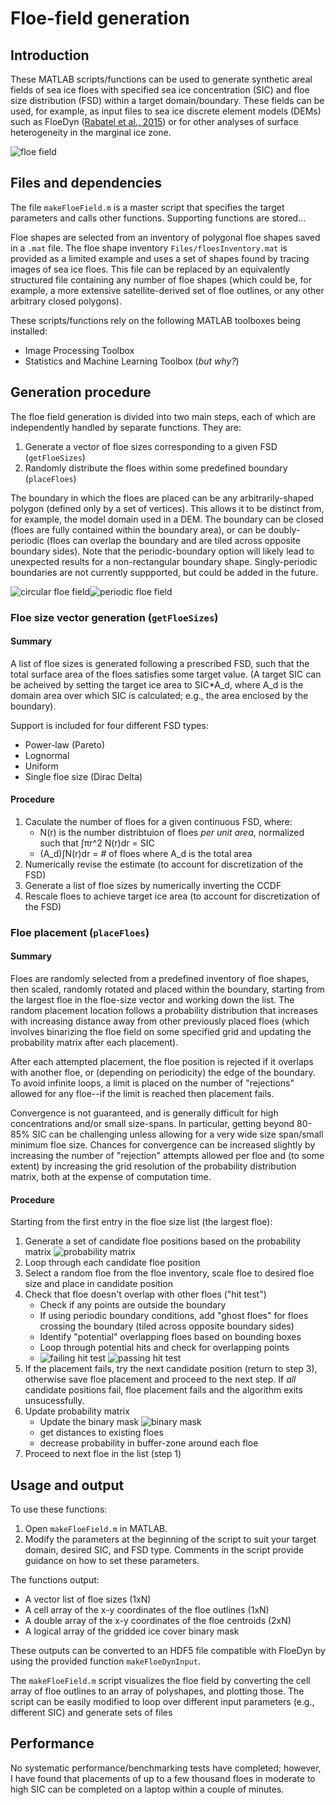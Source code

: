 # Floe-field generation

## Introduction

These MATLAB scripts/functions can be used to generate synthetic areal fields of sea ice floes with specified sea ice concentration (SIC) and floe size distribution (FSD) within a target domain/boundary.
These fields can be used, for example, as input files to sea ice discrete element models (DEMs) such as FloeDyn ([Rabatel et al., 2015]()) or for other analyses of surface heterogeneity in the marginal ice zone.

![floe field](/Figures/floeField.png)


## Files and dependencies

The file `makeFloeField.m` is a master script that specifies the target parameters and calls other functions.
Supporting functions are stored...

Floe shapes are selected from an inventory of polygonal floe shapes saved in a `.mat` file. 
The floe shape inventory `Files/floesInventory.mat` is provided as a limited example and uses a set of shapes found by tracing images of sea ice floes. 
This file can be replaced by an equivalently structured file containing any number of floe shapes (which could be, for example, a more extensive satellite-derived set of floe outlines, or any other arbitrary closed polygons).

These scripts/functions rely on the following MATLAB toolboxes being installed:

* Image Processing Toolbox
* Statistics and Machine Learning Toolbox (*but why?*)


## Generation procedure

The floe field generation is divided into two main steps, each of which are independently handled by separate functions.
They are:

1. Generate a vector of floe sizes corresponding to a given FSD (`getFloeSizes`)
2. Randomly distribute the floes within some predefined boundary (`placeFloes`)

The boundary in which the floes are placed can be any arbitrarily-shaped polygon (defined only by a set of vertices).
This allows it to be distinct from, for example, the model domain used in a DEM.
The boundary can be closed (floes are fully contained within the boundary area), or can be doubly-periodic (floes can overlap the boundary and are tiled across opposite boundary sides).
Note that the periodic-boundary option will likely lead to unexpected results for a non-rectangular boundary shape.
Singly-periodic boundaries are not currently suppported, but could be added in the future. 

![circular floe field](/Figures/floeField_circular.png)![periodic floe field](/Figures/floeField_periodic.png)


### Floe size vector generation (`getFloeSizes`)

#### Summary 

A list of floe sizes is generated following a prescribed FSD, such that the total surface area of the floes satisfies some target value.
(A target SIC can be acheived by setting the target ice area to SIC\*A_d, where A_d is the domain area over which SIC is calculated; e.g., the area enclosed by the boundary). 

Support is included for four different FSD types:

* Power-law (Pareto)
* Lognormal
* Uniform
* Single floe size (Dirac Delta)

#### Procedure

1. Caculate the number of floes for a given continuous FSD, where:
	* N(r) is the number distribtuion of floes *per unit area*, normalized such that ∫πr^2 N(r)dr = SIC
	* (A_d)∫N(r)dr = # of floes where A_d is the total area
2. Numerically revise the estimate (to account for discretization of the FSD)
3. Generate a list of floe sizes by numerically inverting the CCDF
4. Rescale floes to achieve target ice area (to account for discretization of the FSD)

### Floe placement (`placeFloes`)

#### Summary 

Floes are randomly selected from a predefined inventory of floe shapes, then scaled, randomly rotated and placed within the boundary, starting from the largest floe in the floe-size vector and working down the list. 
The random placement location follows a probability distribution that increases with increasing distance away from other previously placed floes (which involves binarizing the floe field on some specified grid and updating the probability matrix after each placement).

After each attempted placement, the floe position is rejected if it overlaps with another floe, or (depending on periodicity) the edge of the boundary. 
To avoid infinite loops, a limit is placed on the number of "rejections" allowed for any floe--if the limit is reached then placement fails. 

Convergence is not guaranteed, and is generally difficult for high concentrations and/or small size-spans. In particular, getting beyond 80-85% SIC can be challenging unless allowing for a very wide size span/small minimum floe size.
Chances for convergence can be increased slightly by increasing the number of "rejection" attempts allowed per floe and (to some extent) by increasing the grid resolution of the probability distribution matrix, both at the expense of computation time.

#### Procedure

Starting from the first entry in the floe size list (the largest floe):

1. Generate a set of candidate floe positions based on the probability matrix ![probability matrix](/Figures/probability.png)
2. Loop through each candidate floe position
3. Select a random floe from the floe inventory, scale floe to desired floe size and place in candidate position
4. Check that floe doesn't overlap with other floes ("hit test")
	* Check if any points are outside the boundary
	* If using periodic boundary conditions, add "ghost floes" for floes crossing the boundary (tiled across opposite boundary sides)
	* Identify "potential" overlapping floes based on bounding boxes 
	* Loop through potential hits and check for overlapping points
	* ![failing hit test](/Figures/hittest_fail.png) ![passing hit test](/Figures/hittest_pass.png)
5. If the placement fails, try the next candidate position (return to step 3), otherwise save floe placement and proceed to the next step. If *all* candidate positions fail, floe placement fails and the algorithm exits unsucessfully.
6. Update probability matrix
	* Update the binary mask ![binary mask](/Figures/iceMask.png)
	* get distances to existing floes
	* decrease probability in buffer-zone around each floe
7. Proceed to next floe in the list (step 1)


## Usage and output

To use these functions:
1. Open `makeFloeField.m` in MATLAB.
2. Modify the parameters at the beginning of the script to suit your target domain, desired SIC, and FSD type. Comments in the script provide guidance on how to set these parameters.

The functions output:

* A vector list of floe sizes (1xN)
* A cell array of the x-y coordinates of the floe outlines (1xN)
* A double array of the x-y coordinates of the floe centroids (2xN)
* A logical array of the gridded ice cover binary mask 

These outputs can be converted to an HDF5 file compatible with FloeDyn by using the provided function `makeFloeDynInput`.

The `makeFloeField.m` script visualizes the floe field by converting the cell array of floe outlines to an array of polyshapes, and plotting those.
The script can be easily modified to loop over different input parameters (e.g., different SIC) and generate sets of files


## Performance

No systematic performance/benchmarking tests have completed; however, I have found that placements of up to a few thousand floes in moderate to high SIC can be completed on a laptop within a couple of minutes.


